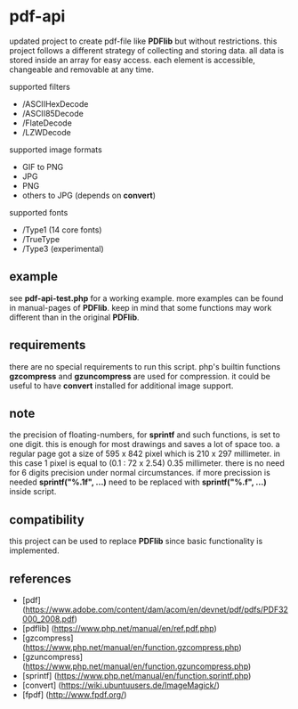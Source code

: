 # pdf-api

updated project to create pdf-file like **PDFlib** but without restrictions.
this project follows a different strategy of collecting and storing data.
all data is stored inside an array for easy access.
each element is accessible, changeable and removable at any time.

supported filters
* /ASCIIHexDecode
* /ASCII85Decode
* /FlateDecode
* /LZWDecode

supported image formats
* GIF to PNG
* JPG
* PNG
* others to JPG (depends on **convert**)

supported fonts
* /Type1 (14 core fonts)
* /TrueType
* /Type3 (experimental)

## example ##

see **pdf-api-test.php** for a working example.
more examples can be found in manual-pages of **PDFlib**.
keep in mind that some functions may work different than in the original **PDFlib**.

## requirements ##

there are no special requirements to run this script.
php's builtin functions **gzcompress** and **gzuncompress** are used for compression.
it could be useful to have **convert** installed for additional image support.

## note ##

the precision of floating-numbers, for **sprintf** and such functions, is set to one digit.
this is enough for most drawings and saves a lot of space too.
a regular page got a size of 595 x 842 pixel which is 210 x 297 millimeter.
in this case 1 pixel is equal to (0.1 : 72 x 2.54) 0.35 millimeter.
there is no need for 6 digits precision under normal circumstances.
if more precission is needed **sprintf("%.1f", ...)** need to be replaced with **sprintf("%.f", ...)** inside script.

## compatibility ##

this project can be used to replace **PDFlib** since basic functionality is implemented.

## references ##

* [pdf] (https://www.adobe.com/content/dam/acom/en/devnet/pdf/pdfs/PDF32000_2008.pdf)
* [pdflib] (https://www.php.net/manual/en/ref.pdf.php)
* [gzcompress] (https://www.php.net/manual/en/function.gzcompress.php)
* [gzuncompress] (https://www.php.net/manual/en/function.gzuncompress.php)
* [sprintf] (https://www.php.net/manual/en/function.sprintf.php)
* [convert] (https://wiki.ubuntuusers.de/ImageMagick/)
* [fpdf] (http://www.fpdf.org/)
